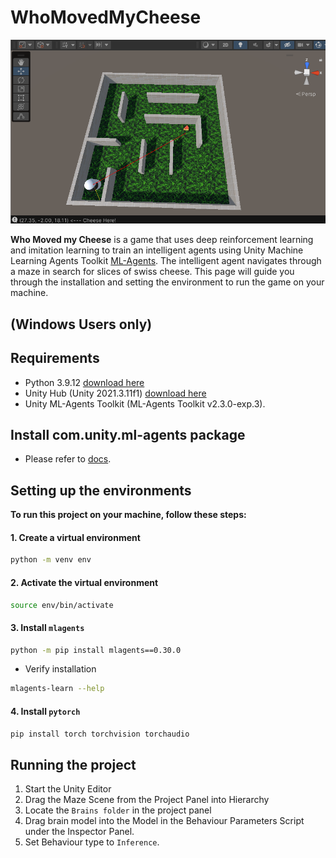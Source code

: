 # WhoMovedMyCheese


![Maze](Assets/Image/ui.png)


**Who Moved my Cheese** is a game that uses deep reinforcement learning and imitation learning to train an intelligent agents using Unity Machine Learning Agents Toolkit [ML-Agents](https://github.com/Unity-Technologies/ml-agents). The intelligent agent navigates through a maze in search for slices of swiss cheese. This page will guide you through the installation and setting the environment to run the game on your machine. 


## (Windows Users only)

## Requirements 

- Python 3.9.12 [download here](https://www.python.org/downloads/)
- Unity Hub (Unity 2021.3.11f1) [download here](https://unity.com/download)
- Unity ML-Agents Toolkit (ML-Agents Toolkit v2.3.0-exp.3). 

## Install com.unity.ml-agents package

- Please refer to [docs](https://github.com/Unity-Technologies/ml-agents/blob/develop/docs/Installation.md#install-the-comunityml-agents-unity-package).


## Setting up the environments

**To run this project on your machine, follow these steps:**

#### 1. Create a virtual environment 
```bash
python -m venv env
```
#### 2. Activate the virtual environment
```sh
source env/bin/activate
```
#### 3. Install `mlagents`
```sh
python -m pip install mlagents==0.30.0
```
- Verify installation
```sh
mlagents-learn --help
```

#### 4. Install `pytorch`
```bash
pip install torch torchvision torchaudio
```

## Running the project
1. Start the Unity Editor
2. Drag the Maze Scene from the Project Panel into Hierarchy  
3. Locate the `Brains folder` in the project panel
4. Drag brain model into the Model in the Behaviour Parameters Script under the Inspector Panel.
5. Set Behaviour type to `Inference`.

